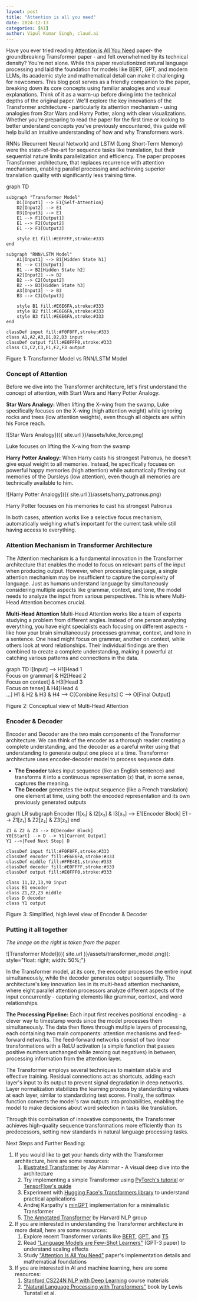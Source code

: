 ```yaml
---
layout: post
title: "Attention is all you need"
date: 2024-12-13
categories: [AI]
author: Vipul Kumar Singh, claud.ai
---
```


Have you ever tried reading [Attention is All You Need](https://arxiv.org/abs/1706.03762) paper- the groundbreaking Transformer paper - and felt overwhelmed by its technical density? You're not alone. While this paper revolutionized natural language processing and laid the foundation for models like BERT, GPT, and modern LLMs, its academic style and mathematical detail can make it challenging for newcomers. This blog post serves as a friendly companion to the paper, breaking down its core concepts using familiar analogies and visual explanations. Think of it as a warm-up before diving into the technical depths of the original paper. We'll explore the key innovations of the Transformer architecture - particularly its attention mechanism - using analogies from Star Wars and Harry Potter, along with clear visualizations. Whether you're preparing to read the paper for the first time or looking to better understand concepts you've previously encountered, this guide will help build an intuitive understanding of how and why Transformers work.

RNNs (Recurrent Neural Network) and LSTM (Long Short-Term Memory) were the state-of-the-art for sequence tasks like translation, but their sequential nature limits parallelization and efficiency. The paper proposes Transformer architecture, that replaces recurrence with attention mechanisms, enabling parallel processing and achieving superior translation quality with significantly less training time.


<div class="mermaid">
graph TD

    subgraph "Transformer Model"
        D1[Input1] --> E1{Self-Attention}
        D2[Input2] --> E1
        D3[Input3] --> E1
        E1 --> F1[Output1]
        E1 --> F2[Output2]
        E1 --> F3[Output3]
        
        style E1 fill:#E0FFFF,stroke:#333
    end

    subgraph "RNN/LSTM Model"
        A1[Input1] --> B1[Hidden State h1]
        B1 --> C1[Output1]
        B1 --> B2[Hidden State h2]
        A2[Input2] --> B2
        B2 --> C2[Output2]
        B2 --> B3[Hidden State h3]
        A3[Input3] --> B3
        B3 --> C3[Output3]
        
        style B1 fill:#E6E6FA,stroke:#333
        style B2 fill:#E6E6FA,stroke:#333
        style B3 fill:#E6E6FA,stroke:#333
    end

    classDef input fill:#F0F8FF,stroke:#333
    class A1,A2,A3,D1,D2,D3 input
    classDef output fill:#E0FFF0,stroke:#333
    class C1,C2,C3,F1,F2,F3 output
</div>

<p class="image-caption">Figure 1: Transformer Model vs RNN/LSTM Model</p>

<h3>Concept of Attention</h3>

Before we dive into the Transformer architecture, let's first understand the concept of attention, with Start Wars and Harry Potter Analogy.

<b>Star Wars Analogy:</b> When lifting the X-wing from the swamp, Luke specifically focuses on the X-wing (high attention weight) while ignoring rocks and trees (low attention weights), even though all objects are within his Force reach.

![Star Wars Analogy]({{ site.url }}/assets/luke_force.png)
<p class="image-caption">Luke focuses on lifting the X-wing from the swamp</p>

<b>Harry Potter Analogy:</b> When Harry casts his strongest Patronus, he doesn't give equal weight to all memories. Instead, he specifically focuses on powerful happy memories (high attention) while automatically filtering out memories of the Dursleys (low attention), even though all memories are technically available to him.

![Harry Potter Analogy]({{ site.url }}/assets/harry_patronus.png)
<p class="image-caption">Harry Potter focuses on his memories to cast his strongest Patronus</p>

In both cases, attention works like a selective focus mechanism, automatically weighing what's important for the current task while still having access to everything.

<h3>Attention Mechanism in Transformer Architecture</h3>

The Attention mechanism is a fundamental innovation in the Transformer architecture that enables the model to focus on relevant parts of the input when producing output. However, when processing language, a single attention mechanism may be insufficient to capture the complexity of language. Just as humans understand language by simultaneously considering multiple aspects like grammar, context, and tone, the model needs to analyze the input from various perspectives. This is where Multi-Head Attention becomes crucial. 

<b>Multi-Head Attention</b> Multi-Head Attention works like a team of experts studying a problem from different angles. Instead of one person analyzing everything, you have eight specialists each focusing on different aspects - like how your brain simultaneously processes grammar, context, and tone in a sentence. One head might focus on grammar, another on context, while others look at word relationships. Their individual findings are then combined to create a complete understanding, making it powerful at catching various patterns and connections in the data.

<div class="mermaid">
graph TD
    I[Input] --> H1[Head 1<br>Focus on grammar] & H2[Head 2<br>Focus on context] & H3[Head 3<br>Focus on tense] & H4[Head 4<br>...]
    H1 & H2 & H3 & H4 --> C[Combine Results]
    C --> O[Final Output]
</div>
<p class="image-caption">Figure 2: Conceptual view of Multi-Head Attention</p>

<h3>Encoder & Decoder</h3>

Encoder and Decoder are the two main components of the Transformer architecture. We can think of the encoder as a thorough reader creating a complete understanding, and the decoder as a careful writer using that understanding to generate output one piece at a time. Transformer architecture uses encoder-decoder model to process sequence data. 

- <b>The Encoder</b> takes input sequence (like an English sentence) and transforms it into a continuous representation (z) that, in some sense, captures the meaning.
- <b>The Decoder</b>  generates the output sequence (like a French translation) one element at time, using both the encoded representation and its own previously generated outputs

<div class="mermaid">
graph LR
    subgraph Encoder
        I1[x₁] & I2[x₂] & I3[x₃] --> E1[Encoder Block]
        E1 --> Z1[z₁] & Z2[z₂] & Z3[z₃]
    end
    
    Z1 & Z2 & Z3 --> D[Decoder Block]
    Y0[Start] --> D --> Y1[Current Output]
    Y1 -->|Feed Next Step| D

    classDef input fill:#F0F8FF,stroke:#333
    classDef encoder fill:#E6E6FA,stroke:#333
    classDef middle fill:#FFE4E1,stroke:#333
    classDef decoder fill:#E0FFFF,stroke:#333
    classDef output fill:#E0FFF0,stroke:#333

    class I1,I2,I3,Y0 input
    class E1 encoder
    class Z1,Z2,Z3 middle
    class D decoder
    class Y1 output
</div>
<p class="image-caption">Figure 3: Simplified, high level view of Encoder & Decoder</p>
<h3>Putting it all together</h3>

_The image on the right is taken from the paper._

![Transformer Model]({{ site.url }}/assets/transformer_model.png){: style="float: right; width: 50%;"}

In the Transformer model, at its core, the encoder processes the entire input simultaneously, while the decoder generates output sequentially. The architecture's key innovation lies in its multi-head attention mechanism, where eight parallel attention processors analyze different aspects of the input concurrently - capturing elements like grammar, context, and word relationships.

**The Processing Pipeline:** Each input first receives positional encoding - a clever way to timestamp words since the model processes them simultaneously. The data then flows through multiple layers of processing, each containing two main components: attention mechanisms and feed-forward networks. The feed-forward networks consist of two linear transformations with a ReLU activation (a simple function that passes positive numbers unchanged while zeroing out negatives) in between, processing information from the attention layer.

The Transformer employs several techniques to maintain stable and effective training. Residual connections act as shortcuts, adding each layer's input to its output to prevent signal degradation in deep networks. Layer normalization stabilizes the learning process by standardizing values at each layer, similar to standardizing test scores. Finally, the softmax function converts the model's raw outputs into probabilities, enabling the model to make decisions about word selection in tasks like translation.

Through this combination of innovative components, the Transformer achieves high-quality sequence transformations more efficiently than its predecessors, setting new standards in natural language processing tasks.


<div class="footnotes">

Next Steps and Further Reading:
<ol>
    <li>If you would like to get your hands dirty with the Transformer architecture, here are some resources:
        <ol>
            <li><a href="http://jalammar.github.io/illustrated-transformer/">Illustrated Transformer</a> by Jay Alammar - A visual deep dive into the architecture</li>
            <li>Try implementing a simple Transformer using <a href="https://pytorch.org/tutorials/beginner/transformer_tutorial.html">PyTorch's tutorial</a> or <a href="https://www.tensorflow.org/text/tutorials/transformer">TensorFlow's guide</a></li>
            <li>Experiment with <a href="https://huggingface.co/docs/transformers/index">Hugging Face's Transformers library</a> to understand practical applications</li>
            <li>Andrej Karpathy's <a href="https://github.com/karpathy/minGPT">minGPT</a> implementation for a minimalistic Transformer</li>
            <li><a href="https://nlp.seas.harvard.edu/annotated-transformer/">The Annotated Transformer</a> by Harvard NLP group</li>
        </ol>
    </li>
    <li>If you are interested in understanding the Transformer architecture in more detail, here are some resources:
        <ol>
            <li>Explore recent Transformer variants like <a href="https://arxiv.org/abs/1810.04805">BERT</a>, <a href="https://cdn.openai.com/better-language-models/language_models_are_unsupervised_multitask_learners.pdf">GPT</a>, and <a href="https://arxiv.org/abs/1910.10683">T5</a></li>
            <li>Read <a href="https://arxiv.org/abs/2005.14165">"Language Models are Few-Shot Learners"</a> (GPT-3 paper) to understand scaling effects</li>
            <li>Study <a href="https://arxiv.org/abs/1706.03762">"Attention Is All You Need"</a> paper's implementation details and mathematical foundations</li>
        </ol>
    </li>
    <li>If you are interested in AI and machine learning, here are some resources:
        <ol>
            <li><a href="https://web.stanford.edu/class/cs224n/">Stanford CS224N NLP with Deep Learning</a> course materials</li>
            <li><a href="https://www.oreilly.com/library/view/natural-language-processing/9781098136789/">"Natural Language Processing with Transformers"</a> book by Lewis Tunstall et al.</li>
        </ol>
    </li>
</ol>
</div>